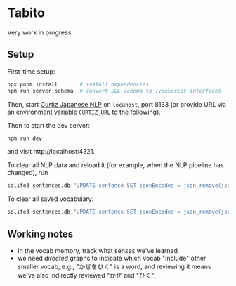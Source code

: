 # Tabito

Very work in progress.

## Setup
First-time setup:
```sh
npx pnpm install       # install dependencies
npm run server:schema  # convert SQL schema to TypeScript interfaces
```

Then, start [Curtiz Japanese NLP](https://github.com/fasiha/curtiz-japanese-nlp) on `locahost`, port 8133 (or provide URL via an environment variable `CURTIZ_URL` to the following).

Then to start the dev server:
```sh
npm run dev
```
and visit http://localhost:4321.

To clear all NLP data and reload it (for example, when the NLP pipeline has changed), run
```sh
sqlite3 sentences.db "UPDATE sentence SET jsonEncoded = json_remove(jsonEncoded, '$.nlp')" && npm run dev
```
To clear all saved vocabulary:
```sh
sqlite3 sentences.db "UPDATE sentence SET jsonEncoded = json_remove(jsonEncoded, '$.vocab')" && npm run dev
```

## Working notes

- in the vocab memory, track what senses we've learned
- we need *directed* graphs to indicate which vocab "include" other smaller vocab, e.g., "かぜをひく" is a word, and reviewing it means we've also indirectly reviewed "かぜ and "ひく".